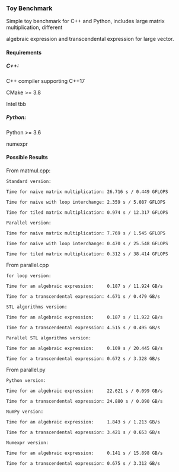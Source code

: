 ### Toy Benchmark

Simple toy benchmark for C++ and Python, includes large matrix multiplication, different

algebraic expression and  transcendental expression for large vector.

#### Requirements

##### C++:

C++ compiler supporting C++17

CMake >= 3.8

Intel tbb

##### Python:

Python >= 3.6

numexpr

#### Possible Results

From matmul.cpp:

```
Standard version:

Time for naive matrix multiplication: 26.716 s / 0.449 GFLOPS

Time for naive with loop interchange: 2.359 s / 5.087 GFLOPS

Time for tiled matrix multiplication: 0.974 s / 12.317 GFLOPS

Parallel version:

Time for naive matrix multiplication: 7.769 s / 1.545 GFLOPS

Time for naive with loop interchange: 0.470 s / 25.548 GFLOPS

Time for tiled matrix multiplication: 0.312 s / 38.414 GFLOPS
```

From parallel.cpp

```
for loop version:

Time for an algebraic expression:     0.187 s / 11.924 GB/s

Time for a transcendental expression: 4.671 s / 0.479 GB/s

STL algorithms version:

Time for an algebraic expression:     0.187 s / 11.922 GB/s

Time for a transcendental expression: 4.515 s / 0.495 GB/s

Parallel STL algorithms version:

Time for an algebraic expression:     0.109 s / 20.445 GB/s

Time for a transcendental expression: 0.672 s / 3.328 GB/s
```

From parallel.py

```
Python version:

Time for an algebraic expression:     22.621 s / 0.099 GB/s

Time for a transcendental expression: 24.880 s / 0.090 GB/s

NumPy version:

Time for an algebraic expression:     1.843 s / 1.213 GB/s

Time for a transcendental expression: 3.421 s / 0.653 GB/s

Numexpr version:

Time for an algebraic expression:     0.141 s / 15.898 GB/s

Time for a transcendental expression: 0.675 s / 3.312 GB/s

```
